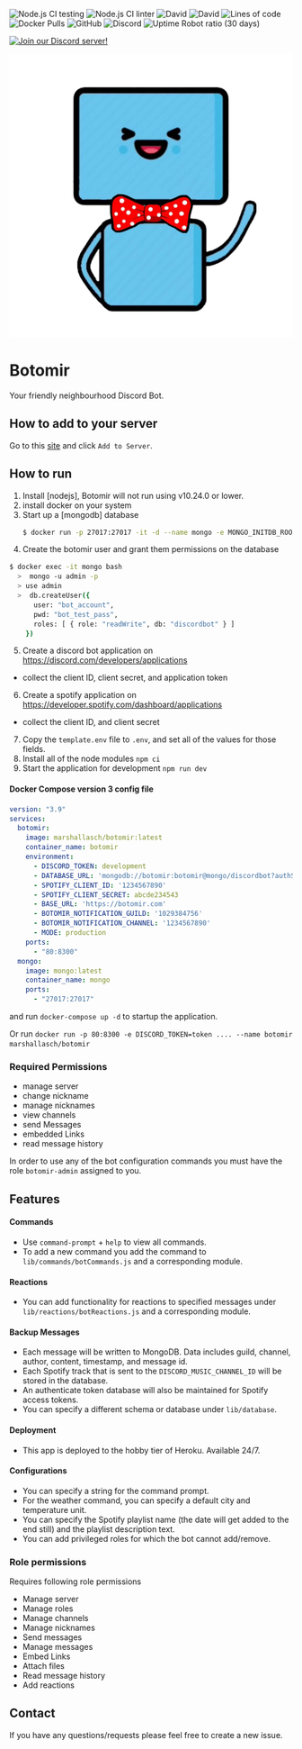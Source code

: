 ![Node.js CI testing](https://github.com/Botomir/botomir/workflows/testing/badge.svg)
![Node.js CI linter](https://github.com/Botomir/botomir/workflows/linter/badge.svg)
![David](https://img.shields.io/david/Botomir/botomir?style=plastic)
![David](https://img.shields.io/david/dev/Botomir/botomir?style=plastic)
![Lines of code](https://img.shields.io/tokei/lines/github/Botomir/botomir?style=plastic)
![Docker Pulls](https://img.shields.io/docker/pulls/marshallasch/botomir?style=plastic)
![GitHub](https://img.shields.io/github/license/Botomir/botomir?style=plastic)
![Discord](https://img.shields.io/discord/788091112476770353?style=plastic)
![Uptime Robot ratio (30 days)](https://img.shields.io/uptimerobot/ratio/m788089375-708361efbca4ea5bc2bac0bf?style=plastic)

[![Join our Discord server!](https://invidget.switchblade.xyz/788091112476770353)](https://discord.gg/sdXnDWrruS)

![Botomir Logo](static/images/botomir.png)

# Botomir

Your friendly neighbourhood Discord Bot.


## How to add to your server

Go to this [site](https://botomir.com) and click `Add to Server`.

## How to run

1. Install [nodejs], Botomir will not run using v10.24.0 or lower.
2. install docker on your system
3. Start up a [mongodb] database
    ```bash
    $ docker run -p 27017:27017 -it -d --name mongo -e MONGO_INITDB_ROOT_USERNAME=admin -e MONGO_INITDB_ROOT_PASSWORD=pass mongo
    ```
4. Create the botomir user and grant them permissions on the database
  ```bash
  $ docker exec -it mongo bash
    >  mongo -u admin -p
    > use admin
    >  db.createUser({
        user: "bot_account",
        pwd: "bot_test_pass",
        roles: [ { role: "readWrite", db: "discordbot" } ]
      })
  ```
5. Create a discord bot application on https://discord.com/developers/applications
  - collect the client ID, client secret, and application token
6. Create a spotify application on https://developer.spotify.com/dashboard/applications
  - collect the client ID, and client secret
7. Copy the `template.env` file to `.env`, and set all of the values for those fields.
8. Install all of the node modules `npm ci`
9. Start the application for development `npm run dev`

#### Docker Compose version 3 config file

```yaml
version: "3.9"
services:
  botomir:
    image: marshallasch/botomir:latest
    container_name: botomir
    environment:
      - DISCORD_TOKEN: development
      - DATABASE_URL: 'mongodb://botomir:botomir@mongo/discordbot?authSource=admin'
      - SPOTIFY_CLIENT_ID: '1234567890'
      - SPOTIFY_CLIENT_SECRET: abcde234543
      - BASE_URL: 'https://botomir.com'
      - BOTOMIR_NOTIFICATION_GUILD: '1029384756'
      - BOTOMIR_NOTIFICATION_CHANNEL: '1234567890'
      - MODE: production
    ports:
      - "80:8300"
  mongo:
    image: mongo:latest
    container_name: mongo
    ports:
      - "27017:27017"
```

and run `docker-compose up -d` to startup the application.

Or run `docker run -p 80:8300 -e DISCORD_TOKEN=token .... --name botomir marshallasch/botomir`


### Required Permissions
- manage server
- change nickname
- manage nicknames
- view channels
- send Messages
- embedded Links
- read message history

In order to use any of the bot configuration commands you must have the role `botomir-admin` assigned to you.

## Features

#### Commands
- Use `command-prompt` + `help` to view all commands.
- To add a new command you add the command to `lib/commands/botCommands.js` and a corresponding module.

#### Reactions
- You can add functionality for reactions to specified messages under `lib/reactions/botReactions.js` and a corresponding module.

#### Backup Messages
- Each message will be written to MongoDB. Data includes guild, channel, author, content, timestamp, and message id.
- Each Spotify track that is sent to the `DISCORD_MUSIC_CHANNEL_ID` will be stored in the database.
- An authenticate token database will also be maintained for Spotify access tokens.
- You can specify a different schema or database under `lib/database`.

#### Deployment
- This app is deployed to the hobby tier of Heroku. Available 24/7.

#### Configurations
- You can specify a string for the command prompt.
- For the weather command, you can specify a default city and temperature unit.
- You can specify the Spotify playlist name (the date will get added to the end still) and the playlist description text.
- You can add privileged roles for which the bot cannot add/remove.

### Role permissions
Requires following role permissions
- Manage server
- Manage roles
- Manage channels
- Manage nicknames
- Send messages
- Manage messages
- Embed Links
- Attach files
- Read message history
- Add reactions

## Contact

If you have any questions/requests please feel free to create a new issue.

